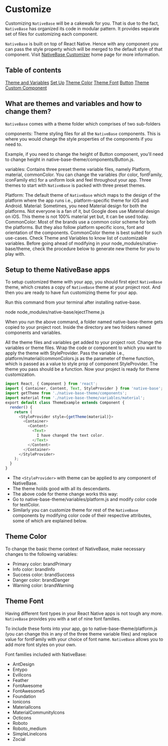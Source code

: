 # Customize

Customizing `NativeBase` will be a cakewalk for you. That is due to the fact, `NativeBase` has organized its code in modular pattern. It provides separate set of files for customizing each component.

`NativeBase` is built on top of React Native. Hence with any component you can pass the style property which will be merged to the default style of that component.
Visit [NativeBase Customizer](https://nativebase.io/nativebase-customizer) home page for more information.

## Table of contents

[Theme and Variables](#What-are-themes-and-variables-and-how-to-change-them)
[Set Up](#Setup-to-theme-NativeBase-apps)
[Theme Color](#Theme-Color)
[Theme Font](#Theme-Font)
[Button](#Button)
[Theme Custom Component](#Theme-Custom-Component)

## What are themes and variables and how to change them?

`NativeBase` comes with a theme folder which comprises of two sub-folders

components: Theme styling files for all the `NativeBase` components. This is where you would change the style properties of the components if you need to.

Example, if you need to change the height of Button component, you'll need to change height in native-base-theme/components/Button.js.

variables: Contains three preset theme variable files, namely Platform, material, commonColor. You can change the variables (for color, fontFamily, iconFamily etc) for a uniform look and feel throughout your app.
Three themes to start with
`NativeBase` is packed with three preset themes.

Platform: The default theme of `NativeBase` which maps to the design of the platform where the app runs i.e., platform-specific theme for iOS and Android.
Material: Sometimes, you need Material design for both the platforms. Not everyone is a fan of it, but Google does use Material design on iOS. This theme is not 100% material yet but, it can be used today.
CommonColor: Most of the brands use a common color scheme for both the platforms. But they also follow platform specific icons, font and orientation of the components. CommonColor theme is best suited for such use-cases.
Check Theme and Variables to know list of customizable variables. Before going ahead of modifying in your node_modules/native-base/theme, check the procedure below to generate new theme for you to play with.

## Setup to theme NativeBase apps

To setup customized theme with your app, you should first eject `NativeBase` theme, which creates a copy of `NativeBase` theme at your project root. And then you are ready to have fun customizing theme for your app.

Run this command from your terminal after installing native-base.

node node_modules/native-base/ejectTheme.js

When you run the above command, a folder named native-base-theme gets copied to your project root. Inside the directory are two folders named components and variables.

All the theme files and variables get added to your project root. Change the variables or theme files.
Wrap the code or component to which you want to apply the theme with StyleProvider.
Pass the variable i.e., platform/material/commonColors.js as the parameter of theme function, which is passed as a value to style prop of component StyleProvider.
The theme you pass should be a function.
Now your project is ready for theme customization.

```javascript
import React, { Component } from 'react';
import { Container, Content, Text, StyleProvider } from 'native-base';
import getTheme from './native-base-theme/components';
import material from './native-base-theme/variables/material';
​export default class ThemeExample extends Component {
  render() {
    return (
      <StyleProvider style={getTheme(material)}>
        <Container>
          <Content>
            <Text>
              I have changed the text color.
            </Text>
          </Content>
        </Container>
      </StyleProvider>
    );
  }
}

```

- The `<StyleProvider>` with theme can be applied to any component of NativeBase.
- The theme holds good with all its descendants.
- The above code for theme change works this way:
- Go to native-base-theme/variables/platform.js and modify color code for textColor.
- Similarly you can customize theme for rest of the `NativeBase` components by modifying color code of their respective attributes, some of which are explained below.

## Theme Color

To change the basic theme context of NativeBase, make necessary changes to the following variables:

- Primary color: brandPrimary
- Info color: brandInfo
- Success color: brandSuccess
- Danger color: brandDanger
- Warning color: brandWarning

## Theme Font

Having different font types in your React Native apps is not tough any more. `NativeBase` provides you with a set of nine font families.

To include these fonts into your app, go to native-base-theme/platform.js (you can change this in any of the three theme variable files) and replace value for fontFamily with your choice of font name. `NativeBase` allows you to add more font styles on your own.

Font families included with NativeBase:

- AntDesign
- Entypo
- EvilIcons
- Feather
- FontAwesome
- FontAwesome5
- Foundation
- Ionicons
- MaterialIcons
- MaterialCommunityIcons
- Octicons
- Roboto
- Roboto_medium
- SimpleLineIcons
- Zocial
